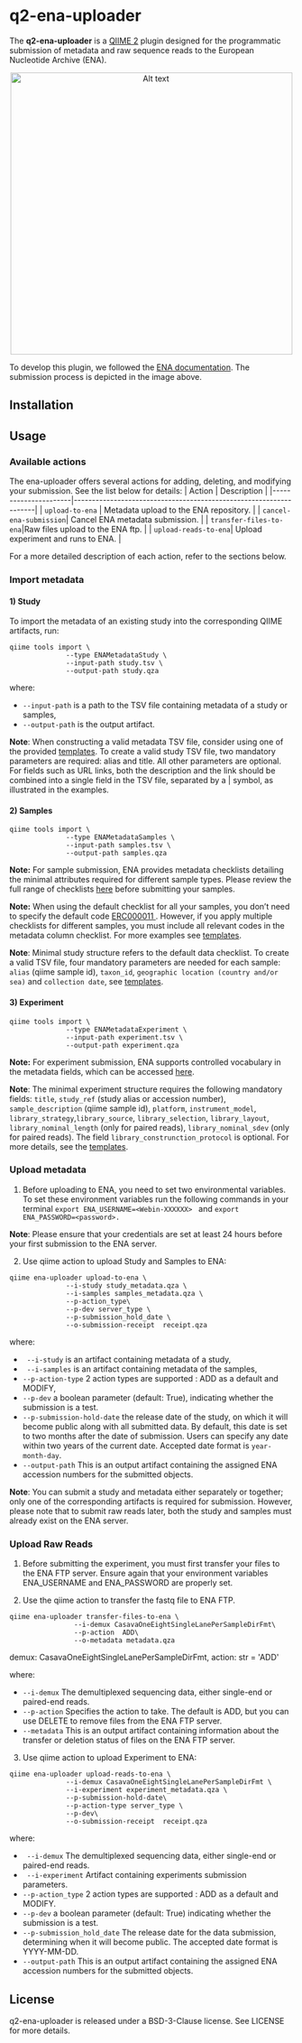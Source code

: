 # q2-ena-uploader
The <b>q2-ena-uploader</b> is a  <a href="https://qiime2.org/">QIIME 2</a> plugin designed for the programmatic submission of metadata and raw sequence reads to the European Nucleotide Archive (ENA).
<p align="center">
<img src="images/ena_submission_image.webp" alt="Alt text" width="500"/>
</p>
To develop this plugin, we followed the <a href="https://ena-docs.readthedocs.io/en/latest/index.html">ENA documentation</a>. The submission process is depicted in the image above.


## Installation

## Usage

### Available actions
The ena-uploader offers several actions for adding, deleting, and modifying your submission. See the list below for details:
| Action               | Description                                                       |
|----------------------|-------------------------------------------------------------------|
| `upload-to-ena`        | Metadata upload to the ENA repository.                            |
| `cancel-ena-submission`| Cancel ENA metadata submission.                                   |
| `transfer-files-to-ena`|Raw files upload to the ENA ftp.                                   |
| `upload-reads-to-ena`| Upload experiment and runs to ENA.                                   |

For a more detailed description of each action, refer to the sections below.

### Import metadata

#### 1) Study
To import the metadata of an existing study into the corresponding QIIME artifacts, run:

```shell
qiime tools import \
              --type ENAMetadataStudy \
              --input-path study.tsv \
              --output-path study.qza
```
where:
- `--input-path` is a path to the TSV file containing metadata of a study or samples,
- `--output-path` is the output artifact.

__Note__: When constructing a valid metadata TSV file, consider using one of the provided <a href="ena_uploader/templates/">templates</a>.
To create a valid study TSV file, two mandatory parameters are required: alias and title. All other parameters are optional. For fields such as URL links, both the description and the link should be combined into a single field in the TSV file, separated by a | symbol, as illustrated in the examples.


#### 2) Samples

```shell
qiime tools import \
              --type ENAMetadataSamples \
              --input-path samples.tsv \
              --output-path samples.qza
```


__Note:__  For sample submission, ENA provides metadata checklists detailing the minimal attributes required for different sample types. Please review the full range of checklists <a href="https://www.ebi.ac.uk/ena/browser/checklists">here</a> before submitting your samples. 

__Note:__ When using the default checklist for all your samples, you don’t need to specify the default code <a href="https://www.ebi.ac.uk/ena/browser/view/ERC000011"> ERC000011 </a>. However, if you apply multiple checklists for different samples, you must include all relevant codes in the metadata column checklist. For more examples see <a href="ena_uploader/templates/">templates</a>.

__Note__: Minimal study structure refers to the default data checklist. To create a valid TSV file, four mandatory parameters are needed for each sample: `alias` (qiime sample id), `taxon_id`, `geographic location (country and/or sea)` and `collection date`, see <a href="ena_uploader/templates/">templates</a>.


#### 3) Experiment
```shell
qiime tools import \
              --type ENAMetadataExperiment \
              --input-path experiment.tsv \
              --output-path experiment.qza
```
__Note:__  For experiment submission, ENA supports controlled vocabulary in the metadata fields, which can be accessed <a href =https://ena-docs.readthedocs.io/en/latest/submit/reads/webin-cli.html>here</a>. 

__Note__: The minimal experiment structure requires the following mandatory fields:  `title`, `study_ref` (study alias or accession number), `sample_description` (qiime sample id), `platform`, `instrument_model`, `library_strategy`,`library_source`, `library_selection`, `library_layout`,	`library_nominal_length` (only for paired reads),	`library_nominal_sdev` (only for paired reads). The field `library_construnction_protocol` is optional. For more details, see  the <a href="ena_uploader/templates/">templates</a>.

### Upload metadata

1) Before uploading to ENA, you need to set two environmental variables. To set these environment variables run the following commands in your terminal  `export ENA_USERNAME=<Webin-XXXXXX> ` and `export ENA_PASSWORD=<password>.` 

__Note__: Please ensure that your credentials are set at least 24 hours before your first submission to the ENA server.

2) Use qiime action to upload Study and Samples to ENA:

```shell
qiime ena-uploader upload-to-ena \
              --i-study study_metadata.qza \
              --i-samples samples_metadata.qza \
              --p-action_type\
              --p-dev server_type \
              --p-submission_hold_date \
              --o-submission-receipt  receipt.qza 
```
where:
- ` --i-study` is an artifact containing metadata of a study,
- ` --i-samples` is an artifact containing metadata of the samples,
- `--p-action-type` 2 action types are supported : ADD as a default and MODIFY,
- `--p-dev`  a boolean parameter (default: True), indicating whether the submission is a test.
- `--p-submission-hold-date`  the release date of the study, on which it will become public along with all submitted data.
                                By default, this date is set to two months after the date of submission. Users can specify any date within two years of the current date. Accepted date format is `year-month-day`.
- `--output-path` This is an output artifact containing the assigned ENA accession numbers for the submitted objects.

__Note__: You can submit a study and metadata either separately or together; only one of the corresponding artifacts is required for submission. However, please note that to submit raw reads later, both the study and samples must already exist on the ENA server.

### Upload Raw Reads

1) Before submitting the experiment, you must first transfer your files to the ENA FTP server. Ensure again that your environment variables ENA_USERNAME and ENA_PASSWORD are properly set.

2) Use the qiime action to transfer the fastq file to ENA FTP.

```shell
qiime ena-uploader transfer-files-to-ena \
                --i-demux CasavaOneEightSingleLanePerSampleDirFmt\
                --p-action  ADD\
                --o-metadata metadata.qza 
```

demux: CasavaOneEightSingleLanePerSampleDirFmt,
                          action: str = 'ADD'

where:
- `--i-demux`  The demultiplexed sequencing data, either single-end or paired-end reads.
- `--p-action` Specifies the action to take. The default is ADD, but you can use DELETE to remove files from the ENA FTP server.
- `--metadata` This is an output artifact containing information about the transfer or deletion status of files on the ENA FTP server.

3) Use qiime action to upload Experiment to ENA:

```shell
qiime ena-uploader upload-reads-to-ena \
              --i-demux CasavaOneEightSingleLanePerSampleDirFmt \
              --i-experiment experiment_metadata.qza \
              --p-submission-hold-date\
              --p-action-type server_type \
              --p-dev\
              --o-submission-receipt  receipt.qza 
```
where:
- ` --i-demux` The demultiplexed sequencing data, either single-end or paired-end reads.
- ` --i-experiment` Artifact containing experiments submission parameters.
- `--p-action_type` 2 action types are supported : ADD as a default and MODIFY.
- `--p-dev`  a boolean parameter (default: True) indicating whether the submission is a test.
- `--p-submission_hold_date`  The release date for the data submission, determining when it will become public. The accepted date format is      YYYY-MM-DD.
- `--output-path` This is an output artifact containing the assigned ENA accession numbers for the submitted objects.

## License
q2-ena-uploader is released under a BSD-3-Clause license. See LICENSE for more details.


